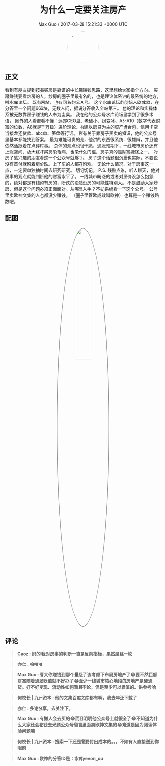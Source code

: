<h1 align="center">为什么一定要关注房产</h1>
<p align="center">
    <a>Max Guo / 2017-03-28 15:21:33 &#43;0000 UTC</a>
</p>

<div align="center">
    <img src="https://images.zsxq.com/Fi87pELO2IqBCV4V-rimrifwGqWJ?e=1590940799&amp;token=kIxbL07-8jAj8w1n4s9zv64FuZZNEATmlU_Vm6zD:6M2dl1CR1yOjZOnucKN7V8fZ21I=" width="100" height="100" style="border:1px solid;border-radius:50%; color:#ffffff"/>
</div>

## 正文

<div>
看到有朋友提到按揭买房是靠谱的中长期赚钱思路，这里想给大家指个方向。
买房赚钱要看炒房的人，炒房的圈子里最有名的，也是理论体系讲的最系统的地方，叫水库论坛。
既有网站，也有同名的公众号。
这个水库论坛的创始人欧成效，在分答里一个问题666块，无数人问，据说分答收入全站第三。
他的理论和实操体系被无数靠房子赚钱的人奉为圭臬。
我在他的公众号水库论坛里学到了很多术语，
圈外的人看都看不懂：远郊CEO盘、老破小、凤变冰、A8-A10（数字代表财富的位数，A8就是千万级）进阶理论、构建以房贷为主的资产组合包、信用卡空当接龙还贷款、abc单、笋盘等行话。
所有关于靠房子买卖的知识，他的公众号里基本都能找到答案。
最为难能可贵的是，他讲的东西很系统，很雄辩，并且他依然活跃着在点评时事。
总体的观点也很干脆，通胀预期下，一线城市房价还有上涨空间，放大杠杆买房没毛病，也没什么门槛。房子真的是财富捷径之一。
对房子感兴趣的朋友看这一个公众号就够了。
房子这个话题很沉重也实际，不要说没有首付就盼着房价跌。上了车的人都在盼涨。
无论什么情况，对于房事这一点，一定要单独抽时间去研究研究。
切记切记。
P.S.
残酷点说，听人聊天，他对房事的观点就能判断他的财富水平了。
一线城市盼涨的或者对房价没怎么抱怨的，绝对都是有钱的有房的，盼跌的没钱没房的可能性特别大。
不是鼓励大家炒房，但是这个问题必须正面面对。从哪里入手？不妨系统看一下这个公号。
公号里卖欧神文集的人也都没少赚钱。
（圈子里管欧成效叫欧神）
也算是一个赚钱路数吧。
</div>

## 配图
<div class="image" align="center">

<img src="https://images.zsxq.com/Fr6-8V6bb6dUP4yzJY4mizLL8uwO?imageMogr2/auto-orient/thumbnail/800x/format/jpg/blur/1x0/quality/75&amp;e=1590940799&amp;token=kIxbL07-8jAj8w1n4s9zv64FuZZNEATmlU_Vm6zD:2Ri-OFdtM7nW-jAxyWhM0dwPbJ4=" width="33%" height="33%" style="border:1px solid;border-radius:50%; color:#3c3f41"/>

</div>

## 评论

<div align="left">
<div>

<blockquote >
<span> <strong>Caoz : 妈的 我对房事的判断一直是反向指标，果然屌丝一枚 </strong></span>
</blockquote>

<blockquote >
<span> <strong>亦仁 : 哈哈哈 </strong></span>
</blockquote>

<blockquote >
<span> <strong>Max Guo : 曹大你赚钱到那个量级了该考虑下布局房地产了😂要不然巨额财富随着通胀贬值就不好办了😂至少一线城市核心地段的房地产是硬通货。好不好变现、流动性如何暂且不论，但是至少可以保值的。供参考哈 </strong></span>
</blockquote>

<blockquote >
<span> <strong>何校长 | 九州资本 : 他的文集百度文库都有啊，我去年还下载了 </strong></span>
</blockquote>

<blockquote >
<span> <strong>亦仁 : 多谢分享，去关注下。 </strong></span>
</blockquote>

<blockquote >
<span> <strong>Max Guo : 有懒人会去买的😂而且明明他公众号上就很全了😂不知道为什么大家还会花钱去光顾公众号留言里面卖欧神文集的😂难道是因为阅读体验问题嘛 </strong></span>
</blockquote>

<blockquote >
<span> <strong>何校长 | 九州资本 : 搜索一下还是需要付出成本的。。。不如有人直接送到你眼前 </strong></span>
</blockquote>

<blockquote >
<span> <strong>Max Guo : 欧神的分答ID是：水库yevon_ou </strong></span>
</blockquote>

</div>
</div>